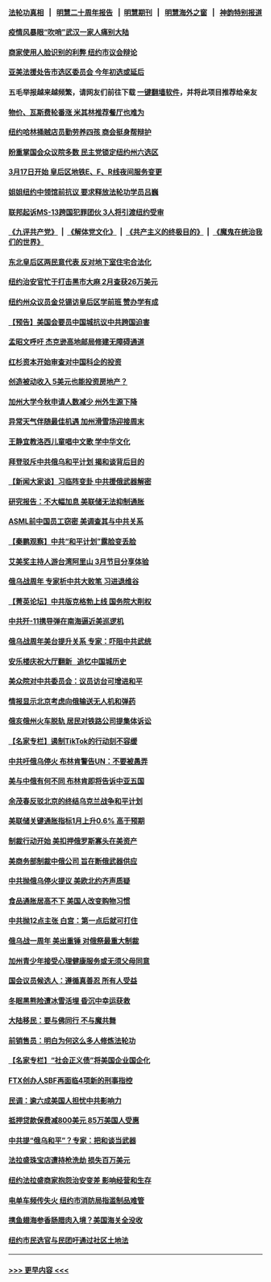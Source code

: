 #### [法轮功真相](https://github.com/gfw-breaker/truth/blob/master/README.md?t=0) &nbsp;&nbsp;|&nbsp;&nbsp; [明慧二十周年报告](https://github.com/gfw-breaker/mh-reports/blob/master/README.md?t=0) &nbsp;&nbsp;|&nbsp;&nbsp;[明慧期刊](https://github.com/gfw-breaker/mh-qikan) &nbsp;&nbsp;|&nbsp;&nbsp; [明慧海外之窗](https://github.com/gfw-breaker/mh-news/blob/master/README.md?t=0) &nbsp;&nbsp;|&nbsp;&nbsp; [神韵特别报道](https://github.com/gfw-breaker/mh-news/blob/master/shenyun.md?t=0)
#### [疫情风暴眼“吹哨”武汉一家人痛别大陆](../pages/nsc412/n13937906.md?t=02251543) 
#### [商家使用人脸识别的利弊 纽约市议会辩论](../pages/nsc412/n13937852.md?t=02251543) 
#### [亚美法援处告市选区委员会 今年初选或延后](../pages/nsc412/n13937849.md?t=02251543) 
#### 五毛举报越来越频繁，请网友们前往下载 [一键翻墙软件](https://github.com/gfw-breaker/ssr-accounts)，并将此项目推荐给亲友
#### [物价、瓦斯费轮番涨 米其林推荐餐厅也难为](../pages/nsc412/n13937880.md?t=02251543) 
#### [纽约哈林捅贼店员勤劳养四孩 商会挺身帮辩护](../pages/nsc412/n13937867.md?t=02251543) 
#### [盼重掌国会众议院多数 民主党锁定纽约州六选区](../pages/nsc412/n13937856.md?t=02251543) 
#### [3月17日开始 皇后区地铁E、F、R线夜间服务变更](../pages/nsc412/n13937854.md?t=02251543) 
#### [姐姐纽约中领馆前抗议 要求释放法轮功学员吕巍](../pages/nsc412/n13937862.md?t=02251543) 
#### [联邦起诉MS-13跨国犯罪团伙 3人将引渡纽约受审](../pages/nsc412/n13937858.md?t=02251543) 
#### [《九评共产党》](https://github.com/begood0513/9ping.md/blob/master/README.md) &nbsp;|&nbsp; [《解体党文化》](../../../../jtdwh.md/blob/master/README.md)  &nbsp;|&nbsp; [《共产主义的终极目的》](../../../../gczydzjmd.md/blob/master/README.md) &nbsp;|&nbsp; [《魔鬼在统治我们的世界》](../../../../mgztzwmdsj.md/blob/master/README.md) 
#### [东北皇后区两民意代表 反对地下室住宅合法化](../pages/nsc412/n13937850.md?t=02251543) 
#### [纽约治安官忙于打击黑市大麻 2月查获26万美元](../pages/nsc412/n13937846.md?t=02251543) 
#### [纽约州众议员金兑锡访皇后区学前班 赞办学有成](../pages/nsc412/n13937864.md?t=02251543) 
#### [【预告】美国会要员中国城抗议中共跨国迫害](../pages/nsc412/n13937774.md?t=02251543) 
#### [孟昭文呼吁 杰克逊高地邮局修建无障碍通道](../pages/nsc412/n13937860.md?t=02251543) 
#### [红杉资本开始审查对中国科企的投资](../pages/nsc412/n13937777.md?t=02251543) 
#### [创造被动收入 5美元也能投资房地产？](../pages/nsc412/n13937819.md?t=02251543) 
#### [加州大学今秋申请人数减少 州外生源下降](../pages/nsc412/n13937837.md?t=02251543) 
#### [异常天气伴随最佳机遇 加州滑雪场迎接周末](../pages/nsc412/n13937816.md?t=02251543) 
#### [王静宜教洛西儿童唱中文歌 学中华文化](../pages/nsc412/n13937775.md?t=02251543) 
#### [拜登驳斥中共俄乌和平计划 揭和谈背后目的](../pages/nsc412/n13937683.md?t=02251543) 
#### [【新闻大家谈】习临阵变卦 中共援俄武器解密](../pages/nsc412/n13937713.md?t=02251543) 
#### [研究报告：不大幅加息 美联储无法抑制通胀](../pages/nsc412/n13937657.md?t=02251543) 
#### [ASML前中国员工窃密 美调查其与中共关系](../pages/nsc412/n13937721.md?t=02251543) 
#### [【秦鹏观察】中共“和平计划”露脸变丢脸](../pages/nsc412/n13937705.md?t=02251543) 
#### [艾美奖主持人游台湾阿里山 3月节目分享体验](../pages/nsc412/n13937737.md?t=02251543) 
#### [俄乌战周年 专家析中共大败笔 习进退维谷](../pages/nsc412/n13936661.md?t=02251543) 
#### [【菁英论坛】中共版克格勃上线 国务院大削权](../pages/nsc412/n13937600.md?t=02251543) 
#### [中共歼-11携导弹在南海逼近美巡逻机](../pages/nsc412/n13937641.md?t=02251543) 
#### [俄乌战周年美台提升关系 专家：吓阻中共武统](../pages/nsc412/n13937472.md?t=02251543) 
#### [安乐楼庆祝大厅翻新   追忆中国城历史](../pages/nsc412/n13937618.md?t=02251543) 
#### [美众院对中共委员会：议员访台可增进和平](../pages/nsc412/n13937487.md?t=02251543) 
#### [情报显示北京考虑向俄输送无人机和弹药](../pages/nsc412/n13937615.md?t=02251543) 
#### [俄亥俄州火车脱轨 居民对铁路公司提集体诉讼](../pages/nsc412/n13937561.md?t=02251543) 
#### [【名家专栏】遏制TikTok的行动刻不容缓](../pages/nsc412/n13936541.md?t=02251543) 
#### [中共吁俄乌停火 布林肯警告UN：不要被愚弄](../pages/nsc412/n13937566.md?t=02251543) 
#### [美与中俄有何不同 布林肯即将告诉中亚五国](../pages/nsc412/n13937564.md?t=02251543) 
#### [余茂春反驳北京的终结乌克兰战争和平计划](../pages/nsc412/n13937562.md?t=02251543) 
#### [美联储关键通胀指标1月上升0.6% 高于预期](../pages/nsc412/n13937502.md?t=02251543) 
#### [制裁行动开始 美扣押俄罗斯寡头在美资产](../pages/nsc412/n13937543.md?t=02251543) 
#### [美商务部制裁中俄公司 旨在断俄武器供应](../pages/nsc412/n13937503.md?t=02251543) 
#### [中共抛俄乌停火提议 美欧北约齐声质疑](../pages/nsc412/n13937512.md?t=02251543) 
#### [食品通胀居高不下 美国人改变购物习惯](../pages/nsc412/n13937225.md?t=02251543) 
#### [中共抛12点主张 白宫：第一点后就可打住](../pages/nsc412/n13937465.md?t=02251543) 
#### [俄乌战一周年 美出重锤 对俄祭最重大制裁](../pages/nsc412/n13937462.md?t=02251543) 
#### [加州青少年接受心理健康服务或无须父母同意](../pages/nsc412/n13937494.md?t=02251543) 
#### [国会议员候选人：遵循真善忍 所有人受益](../pages/nsc412/n13936604.md?t=02251543) 
#### [冬眠黑熊险遭冰雪活埋 昏沉中幸运获救](../pages/nsc412/n13937139.md?t=02251543) 
#### [大陆移民：要与佛同行 不与魔共舞](../pages/nsc412/n13935953.md?t=02251543) 
#### [前销售员：明白为何这么多人修炼法轮功](../pages/nsc412/n13936018.md?t=02251543) 
#### [【名家专栏】“社会正义债”将美国企业国企化](../pages/nsc412/n13937313.md?t=02251543) 
#### [FTX创办人SBF再面临4项新的刑事指控](../pages/nsc412/n13937263.md?t=02251543) 
#### [民调：逾六成美国人担忧中共影响力](../pages/nsc412/n13937091.md?t=02251543) 
#### [抵押贷款保费减800美元 85万美国人受惠](../pages/nsc412/n13936952.md?t=02251543) 
#### [中共提“俄乌和平”？专家：把和谈当武器](../pages/nsc412/n13935842.md?t=02251543) 
#### [法拉盛珠宝店遭持枪洗劫 损失百万美元](../pages/nsc412/n13937018.md?t=02251543) 
#### [纽约法拉盛商家抱怨治安变差 影响经营和生存](../pages/nsc412/n13936973.md?t=02251543) 
#### [电单车频传失火 纽约市消防局指滥制品难管](../pages/nsc412/n13936970.md?t=02251543) 
#### [携鱼翅海参香肠腊肉入境？美国海关全没收](../pages/nsc412/n13936996.md?t=02251543) 
#### [纽约市民选官与民团吁通过社区土地法](../pages/nsc412/n13937011.md?t=02251543) 

----
#### [ >>> 更早内容 <<< ](../indexes/nsc412-earlier.md)
